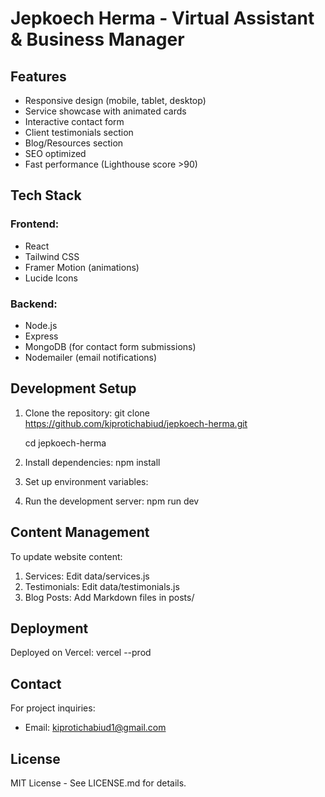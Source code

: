 # Jepkoech Herma - Virtual Assistant & Business Manager

## Features
- Responsive design (mobile, tablet, desktop) 
- Service showcase with animated cards
- Interactive contact form  
- Client testimonials section
- Blog/Resources section  
- SEO optimized
- Fast performance (Lighthouse score >90)

## Tech Stack

### Frontend:
- React
- Tailwind CSS  
- Framer Motion (animations)
- Lucide Icons

### Backend:
- Node.js  
- Express  
- MongoDB (for contact form submissions)
- Nodemailer (email notifications)  

## Development Setup

1. Clone the repository:
git clone https://github.com/kiprotichabiud/jepkoech-herma.git

     cd jepkoech-herma

2. Install dependencies:
npm install

3. Set up environment variables:  



4. Run the development server:
npm run dev



## Content Management

To update website content:

1. Services: Edit data/services.js
2. Testimonials: Edit data/testimonials.js  
3. Blog Posts: Add Markdown files in posts/

## Deployment

Deployed on Vercel:
vercel --prod

## Contact  

For project inquiries:
- Email: kiprotichabiud1@gmail.com

## License  

MIT License - See LICENSE.md for details.